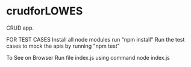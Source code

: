 # crudforLOWES
CRUD app.

FOR TEST CASES
Install all node modules run "npm install"
Run the test cases to mock the apis by running "npm test"


To See on Browser
Run file index.js using command node index.js
